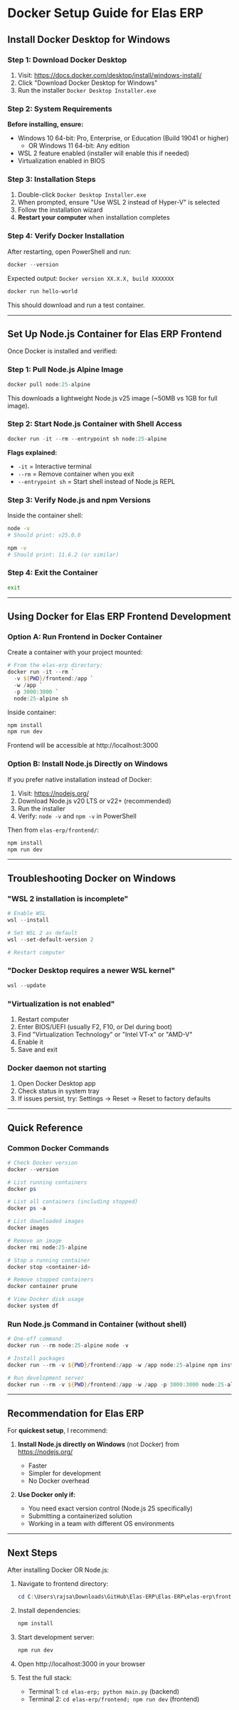 # Docker Setup Guide for Elas ERP

## Install Docker Desktop for Windows

### Step 1: Download Docker Desktop

1. Visit: https://docs.docker.com/desktop/install/windows-install/
2. Click "Download Docker Desktop for Windows"
3. Run the installer `Docker Desktop Installer.exe`

### Step 2: System Requirements

**Before installing, ensure:**
- Windows 10 64-bit: Pro, Enterprise, or Education (Build 19041 or higher)
  - OR Windows 11 64-bit: Any edition
- WSL 2 feature enabled (installer will enable this if needed)
- Virtualization enabled in BIOS

### Step 3: Installation Steps

1. Double-click `Docker Desktop Installer.exe`
2. When prompted, ensure "Use WSL 2 instead of Hyper-V" is selected
3. Follow the installation wizard
4. **Restart your computer** when installation completes

### Step 4: Verify Docker Installation

After restarting, open PowerShell and run:

```powershell
docker --version
```

Expected output: `Docker version XX.X.X, build XXXXXXX`

```powershell
docker run hello-world
```

This should download and run a test container.

---

## Set Up Node.js Container for Elas ERP Frontend

Once Docker is installed and verified:

### Step 1: Pull Node.js Alpine Image

```powershell
docker pull node:25-alpine
```

This downloads a lightweight Node.js v25 image (~50MB vs 1GB for full image).

### Step 2: Start Node.js Container with Shell Access

```powershell
docker run -it --rm --entrypoint sh node:25-alpine
```

**Flags explained:**
- `-it` = Interactive terminal
- `--rm` = Remove container when you exit
- `--entrypoint sh` = Start shell instead of Node.js REPL

### Step 3: Verify Node.js and npm Versions

Inside the container shell:

```sh
node -v
# Should print: v25.0.0

npm -v
# Should print: 11.6.2 (or similar)
```

### Step 4: Exit the Container

```sh
exit
```

---

## Using Docker for Elas ERP Frontend Development

### Option A: Run Frontend in Docker Container

Create a container with your project mounted:

```powershell
# From the elas-erp directory:
docker run -it --rm `
  -v ${PWD}/frontend:/app `
  -w /app `
  -p 3000:3000 `
  node:25-alpine sh
```

Inside container:
```sh
npm install
npm run dev
```

Frontend will be accessible at http://localhost:3000

### Option B: Install Node.js Directly on Windows

If you prefer native installation instead of Docker:

1. Visit: https://nodejs.org/
2. Download Node.js v20 LTS or v22+ (recommended)
3. Run the installer
4. Verify: `node -v` and `npm -v` in PowerShell

Then from `elas-erp/frontend/`:
```powershell
npm install
npm run dev
```

---

## Troubleshooting Docker on Windows

### "WSL 2 installation is incomplete"

```powershell
# Enable WSL
wsl --install

# Set WSL 2 as default
wsl --set-default-version 2

# Restart computer
```

### "Docker Desktop requires a newer WSL kernel"

```powershell
wsl --update
```

### "Virtualization is not enabled"

1. Restart computer
2. Enter BIOS/UEFI (usually F2, F10, or Del during boot)
3. Find "Virtualization Technology" or "Intel VT-x" or "AMD-V"
4. Enable it
5. Save and exit

### Docker daemon not starting

1. Open Docker Desktop app
2. Check status in system tray
3. If issues persist, try: Settings → Reset → Reset to factory defaults

---

## Quick Reference

### Common Docker Commands

```powershell
# Check Docker version
docker --version

# List running containers
docker ps

# List all containers (including stopped)
docker ps -a

# List downloaded images
docker images

# Remove an image
docker rmi node:25-alpine

# Stop a running container
docker stop <container-id>

# Remove stopped containers
docker container prune

# View Docker disk usage
docker system df
```

### Run Node.js Command in Container (without shell)

```powershell
# One-off command
docker run --rm node:25-alpine node -v

# Install packages
docker run --rm -v ${PWD}/frontend:/app -w /app node:25-alpine npm install

# Run development server
docker run --rm -v ${PWD}/frontend:/app -w /app -p 3000:3000 node:25-alpine npm run dev
```

---

## Recommendation for Elas ERP

For **quickest setup**, I recommend:

1. **Install Node.js directly on Windows** (not Docker) from https://nodejs.org/
   - Faster
   - Simpler for development
   - No Docker overhead

2. **Use Docker only if:**
   - You need exact version control (Node.js 25 specifically)
   - Submitting a containerized solution
   - Working in a team with different OS environments

---

## Next Steps

After installing Docker OR Node.js:

1. Navigate to frontend directory:
   ```powershell
   cd C:\Users\rajsa\Downloads\GitHub\Elas-ERP\Elas-ERP\elas-erp\frontend
   ```

2. Install dependencies:
   ```powershell
   npm install
   ```

3. Start development server:
   ```powershell
   npm run dev
   ```

4. Open http://localhost:3000 in your browser

5. Test the full stack:
   - Terminal 1: `cd elas-erp; python main.py` (backend)
   - Terminal 2: `cd elas-erp/frontend; npm run dev` (frontend)
